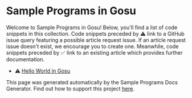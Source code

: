 # Sample Programs in Gosu

Welcome to Sample Programs in Gosu! Below, you'll find a list of code snippets in this collection. 
    Code snippets preceded by :warning: link to a GitHub 
    issue query featuring a possible article request issue. If an article request issue 
    doesn't exist, we encourage you to create one. Meanwhile, code snippets preceded 
    by :white_check_mark: link to an existing article which provides further documentation.
    

- :warning: [Hello World in Gosu](https://github.com//TheRenegadeCoder/sample-programs-website/issues?utf8=%E2%9C%93&q=is%3Aissue+is%3Aopen+hello+world+gosu)

This page was generated automatically by the Sample Programs Docs Generator. 
    Find out how to support this project [here](https://github.com/TheRenegadeCoder/sample-programs-docs-generator).